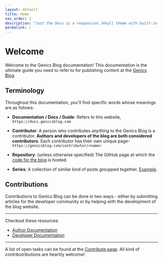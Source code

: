 ```yaml
---
layout: default
title: Home
nav_order: 1
description: "Just the Docs is a responsive Jekyll theme with built-in search that is easily customizable and hosted on GitHub Pages."
permalink: /
---
```


# Welcome

Welcome to the Genics Blog documentation! This documentation is the ultimate guide you need to refer to for publishing content at the [Genics Blog](https://genicsblog.com).

## Terminology

Throughout this documentation, you'll find specific words whose meanings are as follows:

- **Documentation / Docs / Guide**: Refers to this website, `https://docs.genicsblog.com`

- **Contributor**: A person who contributes *anything* to the Genics Blog is a contributor. **Authors and developers of the blog are both considered contributors**. Each contributor has their own unique page- `https://genicsblog.com/contributor/<name>`

- **Repository**: (unless otherwise specified) The GitHub page at which the [code for the blog](https://github.com/genicsblog/genicsblog.github.io) is hosted.

- **Series**: A collection of similar kind of posts groupped together. [Example](https://genicsblog.github.io/series/android-development).

## Contributions

Contributions to Genics Blog can be done in two ways - either by submitting articles for the developer community or by helping with the development of the blog website.

---

Checkout these resources:
- [Author Documentation](/author)
- [Developer Documentation](/developer)

---

A list of open tasks can be found at the [Contribute page](https://genicsblog.com/contribute). All kind of contributributions are heartily welcome!
